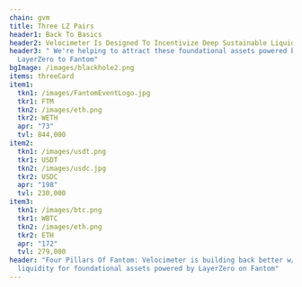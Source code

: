 ```yaml
---
chain: gvm
title: Three LZ Pairs
header1: Back To Basics
header2: Velocimeter Is Designed To Incentivize Deep Sustainable Liquidity
header3: " We're helping to attract these foundational assets powered by
  LayerZero to Fantom"
bgImage: /images/blackhole2.png
items: threeCard
item1:
  tkn1: /images/FantomEventLogo.jpg
  tkr1: FTM
  tkn2: /images/eth.png
  tkr2: WETH
  apr: "73"
  tvl: 844,000
item2:
  tkn1: /images/usdt.png
  tkr1: USDT
  tkn2: /images/usdc.jpg
  tkr2: USDC
  apr: "198"
  tvl: 230,000
item3:
  tkn1: /images/btc.png
  tkr1: WBTC
  tkn2: /images/eth.png
  tkr2: ETH
  apr: "172"
  tvl: 279,000
header: "Four Pillars Of Fantom: Velocimeter is building back better w/ deep
  liquidity for foundational assets powered by LayerZero on Fantom"
---
```

